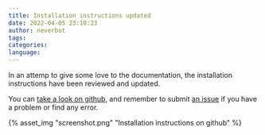 ```yaml
---
title: Installation instructions updated
date: 2022-04-05 23:10:23
author: neverbot
tags:
categories:
language:
---
```


In an attemp to give some love to the documentation, the installation instructions have been reviewed and updated.

You can [take a look on github](https://github.com/houseofmaldorne/hexagon/blob/master/docs/install/readme.md), and remember to submit [an issue](https://github.com/houseofmaldorne/hexagon/issues) if you have a problem or find any error.

{% asset_img "screenshot.png" "Installation instructions on github" %}
